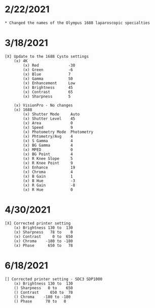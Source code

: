 # 2/22/2021
    * Changed the names of the Olympus 1688 laparoscopic specialties

# 3/18/2021
    [X] Update to the 1688 Cysto settings
        (x) 4K 
            (x) Red             -30
            (x) Green           -6
            (x) Blue            7
            (x) Gamma           S0
            (x) Enhancement     Low
            (x) Brightness      45
            (x) Contrast        65
            (x) Sharpness       5

        (x) VisionPro - No changes
        (x) 1688
            (x) Shutter Mode     Auto
            (x) Shutter Level    45
            (x) Area             0
            (x) Speed            9
            (x) Photometry Mode  Photometry
            (x) Phtometry/Avg    4
            (x) S Gamma          4
            (x) BG Gamma         4
            (x) MPED             0
            (x) BG Point         4
            (x) R Knee Slope     5
            (x) R Knee Point     9
            (x) Enhance          19
            (x) Chroma           4
            (x) B Gain           1
            (x) B Hue            -3
            (x) R Gain           -8
            (x) R Hue            0
# 4/30/2021
    [X] Corrected printer setting 
        (x) Brightness 130 to  130
        (x) Sharpness   78 to    0
        (x) Contrast     0 to  650
        (x) Chroma    -180 to -180
        (x) Phase      650 to   78
# 6/18/2021
    [] Corrected printer setting - SDC3 SDP1000
        (x) Brightness 130 to  130
        () Sharpness   0 to    650
        () Contrast     650 to  78
        () Chroma    -180 to -180
        () Phase      78 to   0